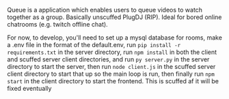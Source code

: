 Queue is a application which enables users to queue videos
to watch together as a group. Basically unscuffed PlugDJ (RIP).
Ideal for bored online chatrooms (e.g. twitch offline chat).

For now, to develop, you'll need to set up a mysql database for rooms, 
make a .env file in the format of the default.env, run 
```pip install -r requirements.txt``` in the server directory, 
run  ```npm install``` in both the client and scuffed server client directories,
and run ```py server.py``` in the server directory to start the server, then run
```node client.js``` in the scuffed server client directory to start that up so the main 
loop is run, then finally run ```npm start``` in the client directory to start the frontend.
This is scuffed af it will be fixed eventually 
